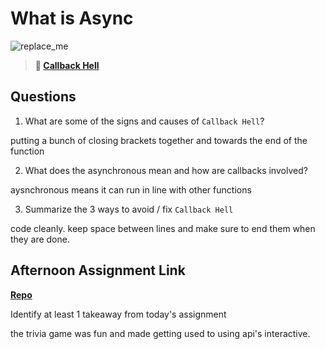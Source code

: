 # What is Async

![replace_me](https://codeworks.blob.core.windows.net/public/assets/img/illustrations/placeholder.svg)

> **📖 [Callback Hell](https://codeworksacademy.com/fs-student-guide/resources/wk4/01-Callbacks)**

## Questions

1. What are some of the signs and causes of `Callback Hell`?

putting a bunch of closing brackets together and towards the end of the function 

2. What does the asynchronous mean and how are callbacks involved?

aysnchronous means it can run in line with other functions

3. Summarize the 3 ways to avoid / fix `Callback Hell`

code cleanly. keep space between lines and make sure to end them when they are done. 

## Afternoon Assignment Link

**[Repo](https://github.com/JonathonMcNamara/<ASSIGNMENT_REPO>)**

Identify at least 1 takeaway from today's assignment

the trivia game was fun and made getting used to using api's interactive. 